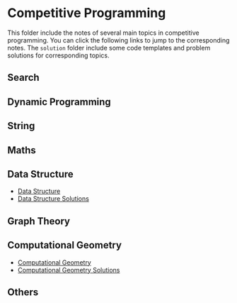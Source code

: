 # Competitive Programming

This folder include the notes of several main topics in competitive programming.
You can click the following links to jump to the corresponding notes.
The `solution` folder include some code templates and problem solutions for corresponding topics.

## Search

## Dynamic Programming

## String

## Maths

## Data Structure

- [Data Structure](Data_Structure.md)
- [Data Structure Solutions](./solution/Data_Structure.md)
  

## Graph Theory

## Computational Geometry

- [Computational Geometry](Computational_Geometry.md)
- [Computational Geometry Solutions](./solution/Computational_Geometry.md)

## Others